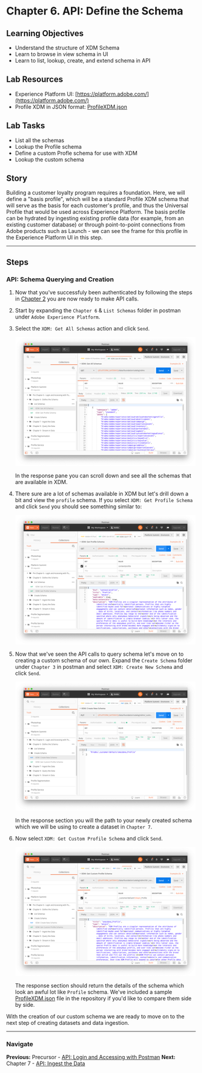 # Chapter 6. API: Define the Schema

## Learning Objectives

- Understand the structure of XDM Schema
- Learn to browse in view schema in UI
- Learn to list, lookup, create, and extend schema in API

## Lab Resources

- Experience Platform UI: [https://platform.adobe.com/](https://platform.adobe.com/)
- Profile XDM in JSON format: [ProfileXDM.json](data/profileXDM.json)

## Lab Tasks

- List all the schemas
- Lookup the Profile schema
- Define a custom Profle schema for use with XDM
- Lookup the custom schema

## Story

Building a customer loyalty program requires a foundation. Here, we will define a "basis profile", which will be a standard Profile XDM schema that will serve as the basis for each customer's profile, and thus the Universal Profile that would be used across Experience Platform. The basis profile can be hydrated by ingesting existing profile data (for example, from an existing customer database) or through point-to-point connections from Adobe products such as Launch - we can see the frame for this profile in the Experience Platform UI in this step.

---

## Steps

### API: Schema Querying and Creation

1. Now that you've successfuly been authenticated by following the steps in [Chapter 2](chapters/chapter-2.md) you are now ready to make API calls.
1. Start by expanding the `Chapter 6` & `List Schemas` folder in postman under `Adobe Experience Platform`.
1. Select the `XDM: Get All Schemas` action and click `Send`.

   ![](../images/chapter-3/get_all_schemas.png)

   In the response pane you can scroll down and see all the schemas that are available in XDM.

1. There sure are a lot of schemas available in XDM but let's drill down a bit and view the `profile` schema. If you select `XDM: Get Profile Schema` and click `Send` you should see something similar to:

   ![](../images/chapter-3/get_profile_schema.png)

1. Now that we've seen the API calls to query schema let's move on to creating a custom schema of our own. Expand the `Create Schema` folder under `Chapter 3` in postman and select `XDM: Create New Schema` and click `Send`.

   ![](../images/chapter-3/create_schema.png)

   In the response section you will the path to your newly created schema which we will be using to create a dataset in `Chapter 7`.

1. Now select `XDM: Get Custom Profile Schema` and click `Send`.

   ![](../images/chapter-3/get_custom_profile_schema.png)

   The response section should return the details of the schema which look an awful lot like `Profile` schema. We've included a sample [ProfileXDM.json](data/profileXDM.json) file in the repository if you'd like to compare them side by side.

With the creation of our custom schema we are ready to move on to the next step of creating datasets and data ingestion.

---

### Navigate

**Previous:** Precursor - [API: Login and Accessing with Postman](chapter-6-precursor.md)
**Next:** Chapter 7 - [API: Ingest the Data](chapter-7.md)
